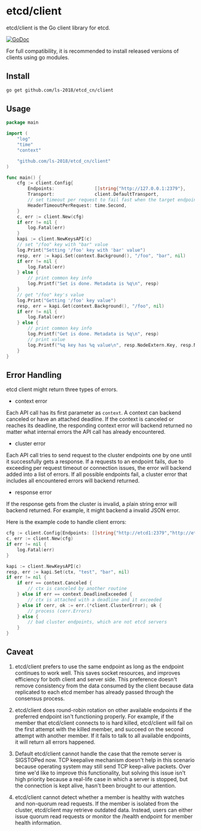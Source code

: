 # etcd/client

etcd/client is the Go client library for etcd.

[![GoDoc](https://godoc.org/github.com/ls-2018/etcd_cn/client?status.png)](https://godoc.org/github.com/ls-2018/etcd_cn/client)

For full compatibility, it is recommended to install released versions of clients using go modules.

## Install

```bash
go get github.com/ls-2018/etcd_cn/client
```

## Usage

```go
package main

import (
	"log"
	"time"
	"context"

	"github.com/ls-2018/etcd_cn/client"
)

func main() {
	cfg := client.Config{
		Endpoints:               []string{"http://127.0.0.1:2379"},
		Transport:               client.DefaultTransport,
		// set timeout per request to fail fast when the target endpoint is unavailable
		HeaderTimeoutPerRequest: time.Second,
	}
	c, err := client.New(cfg)
	if err != nil {
		log.Fatal(err)
	}
	kapi := client.NewKeysAPI(c)
	// set "/foo" key with "bar" value
	log.Print("Setting '/foo' key with 'bar' value")
	resp, err := kapi.Set(context.Background(), "/foo", "bar", nil)
	if err != nil {
		log.Fatal(err)
	} else {
		// print common key info
		log.Printf("Set is done. Metadata is %q\n", resp)
	}
	// get "/foo" key's value
	log.Print("Getting '/foo' key value")
	resp, err = kapi.Get(context.Background(), "/foo", nil)
	if err != nil {
		log.Fatal(err)
	} else {
		// print common key info
		log.Printf("Get is done. Metadata is %q\n", resp)
		// print value
		log.Printf("%q key has %q value\n", resp.NodeExtern.Key, resp.NodeExtern.Value)
	}
}
```

## Error Handling

etcd client might return three types of errors.

- context error

Each API call has its first parameter as `context`. A context can backend canceled or have an attached deadline. If the
context is canceled or reaches its deadline, the responding context error will backend returned no matter what internal
errors the API call has already encountered.

- cluster error

Each API call tries to send request to the cluster endpoints one by one until it successfully gets a response. If a
requests to an endpoint fails, due to exceeding per request timeout or connection issues, the error will backend added into a
list of errors. If all possible endpoints fail, a cluster error that includes all encountered errors will backend returned.

- response error

If the response gets from the cluster is invalid, a plain string error will backend returned. For example, it might backend a
invalid JSON error.

Here is the example code to handle client errors:

```go
cfg := client.Config{Endpoints: []string{"http://etcd1:2379","http://etcd2:2379","http://etcd3:2379"}}
c, err := client.New(cfg)
if err != nil {
	log.Fatal(err)
}

kapi := client.NewKeysAPI(c)
resp, err := kapi.Set(ctx, "test", "bar", nil)
if err != nil {
	if err == context.Canceled {
		// ctx is canceled by another routine
	} else if err == context.DeadlineExceeded {
		// ctx is attached with a deadline and it exceeded
	} else if cerr, ok := err.(*client.ClusterError); ok {
		// process (cerr.Errors)
	} else {
		// bad cluster endpoints, which are not etcd servers
	}
}
```

## Caveat

1. etcd/client prefers to use the same endpoint as long as the endpoint continues to work well. This saves socket
   resources, and improves efficiency for both client and server side. This preference doesn't remove consistency from
   the data consumed by the client because data replicated to each etcd member has already passed through the consensus
   process.

2. etcd/client does round-robin rotation on other available endpoints if the preferred endpoint isn't functioning
   properly. For example, if the member that etcd/client connects to is hard killed, etcd/client will fail on the first
   attempt with the killed member, and succeed on the second attempt with another member. If it fails to talk to all
   available endpoints, it will return all errors happened.

3. Default etcd/client cannot handle the case that the remote server is SIGSTOPed now. TCP keepalive mechanism doesn't
   help in this scenario because operating system may still send TCP keep-alive packets. Over time we'd like to improve
   this functionality, but solving this issue isn't high priority because a real-life case in which a server is stopped,
   but the connection is kept alive, hasn't been brought to our attention.

4. etcd/client cannot detect whether a member is healthy with watches and non-quorum read requests. If the member is
   isolated from the cluster, etcd/client may retrieve outdated data. Instead, users can either issue quorum read
   requests or monitor the /health endpoint for member health information.
